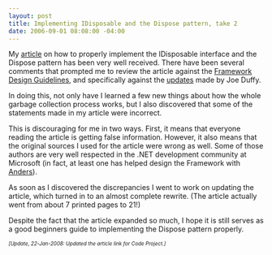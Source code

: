 ```yaml
---
layout: post
title: Implementing IDisposable and the Dispose pattern, take 2
date: 2006-09-01 08:08:00 -04:00
---
```


My [article](http://www.codeproject.com/KB/dotnet/idisposable.aspx) on how to properly implement the IDisposable interface and the Dispose pattern has been very well received. There have been several comments that prompted me to review the article against the [Framework Design Guidelines](http://www.amazon.com/Framework-Design/dp/0321246756/sr=8-1/qid=1156884666/ref=pd_bbs_1/103-8744120-2297424?ie=UTF8), and specifically against the [updates](http://www.bluebytesoftware.com/blog/CategoryView,category,DesignGuideline.aspx) made by Joe Duffy.

In doing this, not only have I learned a few new things about how the whole garbage collection process works, but I also discovered that some of the statements made in my article were incorrect.

This is discouraging for me in two ways. First, it means that everyone reading the article is getting false information. However, it also means that the original sources I used for the article were wrong as well. Some of those authors are very well respected in the .NET development community at Microsoft (in fact, at least one has helped design the Framework with [Anders](http://en.wikipedia.org/wiki/Anders_Hejlsberg)).

As soon as I discovered the discrepancies I went to work on updating the article, which turned in to an almost complete rewrite. (The article actually went from about 7 printed pages to 21!)

Despite the fact that the article expanded so much, I hope it is still serves as a good beginners guide to implementing the Dispose pattern properly.

*<font size="1">[Update, 22-Jan-2008: Updated the article link for Code Project.]</font>*
